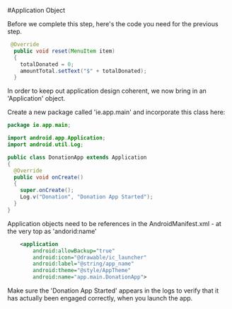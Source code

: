 #Application Object

Before we complete this step, here's the code you need for the previous step.

~~~java
 @Override
  public void reset(MenuItem item)
  {
    totalDonated = 0;
    amountTotal.setText("$" + totalDonated);
  }
~~~

In order to keep out application design coherent, we now bring in an 'Application' object.

Create a new package called 'ie.app.main' and incorporate this class here:

~~~java
package ie.app.main;

import android.app.Application;
import android.util.Log;

public class DonationApp extends Application
{
  @Override
  public void onCreate()
  {
    super.onCreate();
    Log.v("Donation", "Donation App Started");
  }
}
~~~

Application objects need to be references in the AndroidManifest.xml - at the very top as 'andorid:name'

~~~xml
    <application
        android:allowBackup="true"
        android:icon="@drawable/ic_launcher"
        android:label="@string/app_name"
        android:theme="@style/AppTheme" 
        android:name="app.main.DonationApp">
~~~

Make sure the 'Donation App Started' appears in the logs to verify that it has actually been engaged correctly, when you launch the app.



